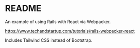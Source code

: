 # README

An example of using Rails with React via Webpacker.

https://www.techandstartup.com/tutorials/rails-webpacker-react

Includes Tailwind CSS instead of Bootstrap.
